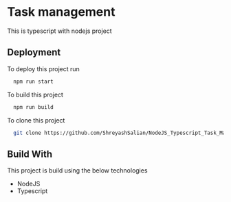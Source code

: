 # Task management

This is typescript with nodejs project

## Deployment

To deploy this project run

```bash
  npm run start
```

To build this project

```bash
  npm run build
```

To clone this project

```bash
  git clone https://github.com/ShreyashSalian/NodeJS_Typescript_Task_Management.git
```

## Build With

This project is build using the below technologies

- NodeJS
- Typescript
